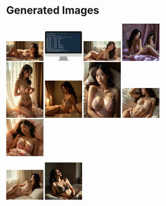 # Generated Images



<img src="2025_07_30_01.webp" width="100"/> <img src="2025_07_30_02.webp" width="100"/> <img src="2025_07_30_03.webp" width="100"/> <img src="2025_07_30_04.webp" width="100"/> <img src="2025_07_30_05.webp" width="100"/> <img src="2025_07_30_06.webp" width="100"/> <img src="2025_07_30_07.webp" width="100"/> <img src="2025_07_30_08.webp" width="100"/> <img src="2025_07_30_09.webp" width="100"/>

<img src="2025_07_30_10.webp" width="100"/> <img src="2025_07_30_11.webp" width="100"/>
